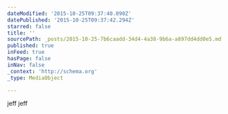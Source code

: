 ```yaml
---
dateModified: '2015-10-25T09:37:40.090Z'
datePublished: '2015-10-25T09:37:42.294Z'
starred: false
title: ''
sourcePath: _posts/2015-10-25-7b6caadd-34d4-4a38-9b6a-a897dd4dd0e5.md
published: true
inFeed: true
hasPage: false
inNav: false
_context: 'http://schema.org'
_type: MediaObject

---
```

jeff
jeff